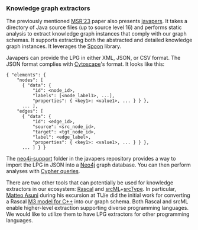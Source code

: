 ### Knowledge graph extractors

The previously mentioned [MSR'23](https://doi.org/10.1109/MSR59073.2023.00029) paper also presents [javapers](../../../javapers). It takes a directory of Java source files (up to source level 16) and performs static analysis to extract knowledge graph instances that comply with our graph schemas. It supports extracting both the abstracted and detailed knowledge graph instances. It leverages the [Spoon](https://spoon.gforge.inria.fr/) library.

Javapers can provide the LPG in either XML, JSON, or CSV format. The JSON format complies with [Cytoscape](https://js.cytoscape.org/)'s format. It looks like this:

```
{ "elements": {
    "nodes": [
      { "data": {
          "id": <node_id>,
          "labels": [<node_label1>, ...],
          "properties": { <key1>: <value1>, ... } } },
      ... ],
    "edges": [
      { "data": {
          "id": <edge_id>,
          "source": <src_node_id>,
          "target": <tgt_node_id>,
          "label": <edge_label>,
          "properties": { <key1>: <value1>, ... } } },
      ... ] } }
```

The [neo4j-support](../../../javapers/tree/main/neo4j-support) folder in the javapers repository provides a way to import the LPG in JSON into a [Neo4j](https://neo4j.com/) graph database. You can then perform analyses with [Cypher queries](https://neo4j.com/docs/getting-started/cypher-intro/).

There are two other tools that can potentially be used for knowledge extractors in our ecosystem: [Rascal](https://www.rascal-mpl.org/) and [srcML](https://www.srcml.org/)+[srcType](../../../../srcML/srcType). In particular, [Matteo Asuni](../../../../matteasu) during his excursion at TU/e did the initial work for converting a Rascal [M3 model for C++](https://www.rascal-mpl.org/docs/Packages/Clair/API/lang/cpp/M3/) into our graph schema. Both Rascal and srcML enable higher-level extraction supporting diverse programming languages. We would like to utilize them to have LPG extractors for other programming languages.
